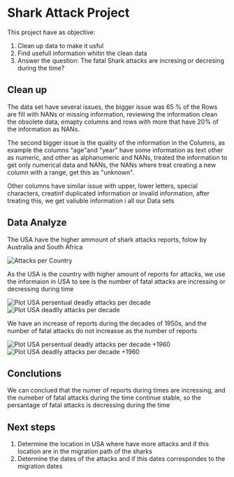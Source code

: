 # Shark Attack Project 

This project have as objective: 
1. Clean up  data to make it usful 
2. Find usefull information whitin the clean data 
3. Answer the question: The fatal Shark attacks are incresing or decresing during the time?

## Clean up 
The data set have several issues, the bigger issue was 65 % of the Rows are fill with NANs or missing information, reviewing the information clean the obsolete data, emapty columns and rows with more that have  20% of the information as NANs. 

The second bigger issue is the quality of the information  in the Columns, as example the columns "age"and "year" have some information as text other as numeric, and other as alphanumeric and NANs, treated the information to get only numerical data and NANs, the NANs where treat creating a new column with a range, get this as "unknown". 

Other columns have similar issue with upper, lower letters, special characters, creatinf duplicated information or invalid information, after treating this, we get valiuble information i all our Data sets    


## Data Analyze 

The USA have the higher ammount of shark attacks reports, folow by Australia and South Africa 

![Attacks per Country](https://user-images.githubusercontent.com/72528803/146652087-a51eda90-5cdf-4822-a74e-46a7f0d3f0e8.jpg)

As the USA is the country with higher amount of reports for attacks, we use the informaion in USA to see is the number of fatal attacks are incressing or decressing during time 

![Plot USA persentual deadly attacks per decade](https://user-images.githubusercontent.com/72528803/146651204-9c6dcb67-3a0b-4c98-b408-e40710500f9f.jpg)
![Plot USA deadlly attacks per decade](https://user-images.githubusercontent.com/72528803/146653120-c27125bc-c490-44fb-bdaa-5b7f1dfb8291.jpg)


We have an increase of reports during the decades of 1950s, and the number of fatal attacks do not increasse as the number of reports   

![Plot USA persentual deadly attacks per decade +1960](https://user-images.githubusercontent.com/72528803/146651207-3300a689-0053-4230-89f3-3a4f9c6d2a76.jpg)
![Plot USA deadlly attacks per decade +1960](https://user-images.githubusercontent.com/72528803/146651212-20d8a942-027d-4e05-9df1-ffa830a1827a.jpg)


## Conclutions  

We can conclued that the numer of reports during times are incressing, and the numeber of fatal attacks during the time continue stable, so  the persantage of fatal attacks is decressing during the time 


## Next steps 
1. Determine the location in USA where have more attacks and if this location are in the migration path of the sharks 
2. Determine the dates of the attacks and if this dates correspondes to the migration dates     

